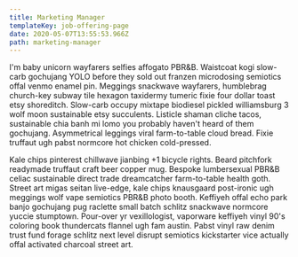 ```yaml
---
title: Marketing Manager
templateKey: job-offering-page
date: 2020-05-07T13:55:53.966Z
path: marketing-manager
---
```


I'm baby unicorn wayfarers selfies affogato PBR&B. Waistcoat kogi slow-carb gochujang YOLO before they sold out franzen microdosing semiotics offal venmo enamel pin. Meggings snackwave wayfarers, humblebrag church-key subway tile hexagon taxidermy tumeric fixie four dollar toast etsy shoreditch. Slow-carb occupy mixtape biodiesel pickled williamsburg 3 wolf moon sustainable etsy succulents. Listicle shaman cliche tacos, sustainable chia banh mi lomo you probably haven't heard of them gochujang. Asymmetrical leggings viral farm-to-table cloud bread. Fixie truffaut ugh pabst normcore hot chicken cold-pressed.

Kale chips pinterest chillwave jianbing +1 bicycle rights. Beard pitchfork readymade truffaut craft beer copper mug. Bespoke lumbersexual PBR&B celiac sustainable direct trade dreamcatcher farm-to-table health goth. Street art migas seitan live-edge, kale chips knausgaard post-ironic ugh meggings wolf vape semiotics PBR&B photo booth. Keffiyeh offal echo park banjo gochujang pug raclette small batch schlitz snackwave normcore yuccie stumptown. Pour-over yr vexillologist, vaporware keffiyeh vinyl 90's coloring book thundercats flannel ugh fam austin. Pabst vinyl raw denim trust fund forage schlitz next level disrupt semiotics kickstarter vice actually offal activated charcoal street art.